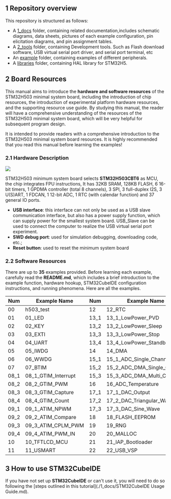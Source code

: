 ## 1 Repository overview

This repository is structured as follows:

+ A [1_docs](./1_docs) folder, containing related documentation,includes schematic diagrams, data sheets, pictures of each example configuration, pin elicitation diagrams, and pin assignment tables.
+ A [2_tools](./2_tools) folder, containing Development tools. Such as Flash download software, USB virtual serial port driver, and serial port terminal, etc
+ An [example](./examples) folder, containing examples of different peripherals.
+ A [libraries](./libraries) folder, containing HAL library for STM32H5.


## 2 Board Resources

This manual aims to introduce the **hardware and software resources** of the STM32H503 minimal system board, including the introduction of chip resources, the introduction of experimental platform hardware resources, and the supporting resource use guide. By studying this manual, the reader will have a comprehensive understanding of the resources of the STM32H503 minimal system board, which will be very helpful for subsequent program design.

It is intended to provide readers with a comprehensive introduction to the STM32H503 minimal system board resources. It is highly recommended that you read this manual before learning the examples!

### 2.1 Hardware Description

![](./1_docs/3_figures/image/1.png)

STM32H503 minimum system board selects **STM32H503CBT6** as MCU, the chip integrates FPU instructions, It has 32KB SRAM, 128KB FLASH, 6 16-bit timers, 1 GPDMA controller (total 8 channels), 3 SPI, 3 full-duplex I2S, 3 U(S)ART, 1 FDCAN, 1 12-bit ADC, 1 RTC (with calendar function) and 37 general IO ports.

+ **USB interface**: this interface can not only be used as a USB slave communication interface, but also has a power supply function, which can supply power for the smallest system board. USB_Slave can be used to connect the computer to realize the USB virtual serial port experiment.
+ **SWD debug port**: used for simulation debugging, downloading code, etc.;
+ **Reset button**: used to reset the minimum system board


### 2.2 Software Resources

There are up to **35** examples provided. Before learning each example, carefully read the **README.md**, which includes a brief introduction to the example function, hardware hookup, STM32CubeIDE configuration instructions, and running phenomena. Here are all the examples.

| Num                  | Example Name                      | Num  | Example Name                                  |
| -------------------- | --------------------------------- | ---- | ---------------------- |
| 00                   | h503_test                         | 12   | 12_RTC                                           |
| 01                   | 01_LED                            | 13_1 | 13_1_LowPower_PVD                                |
| 02                   | 02_KEY                            | 13_2 | 13_2_LowPower_Sleep                              |
| 03                   | 03_EXTI                           | 13_3 | 13_3_LowPower_Stop                               |
| 04                   | 04_UART                           | 13_4 | 13_4_LowPower_Standby                            |
| 05                   | 05_IWDG                           | 14   | 14_DMA                                           |
| 06                   | 06_WWDG                           | 15_1 | 15_1_ADC_Single_Channel                          |
| 07                   | 07_BTIM                           | 15_2 | 15_2_ADC_DMA_Single_Channel                      |
| 08_1                 | 08_1_GTIM_Interrupt               | 15_3 | 15_3_ADC_DMA_Multi_Channel                       |
| 08_2                 | 08_2_GTIM_PWM                     | 16   | 16_ADC_Temperature                               |
| 08_3                 | 08_3_GTIM_Capture                 | 17_1 | 17_1_DAC_Output                                  |
| 08_4                 | 08_4_GTIM_Count                   | 17_2 | 17_2_DAC_Triangular_Wave                         |
| 09_1                 | 09_1_ATIM_NPWM                    | 17_3 | 17_3_DAC_Sine_Wave                               |
| 09_2                 | 09_2_ATIM_Compare                 | 18   | 18_FLASH_EEPROM                                  |
| 09_3                 | 09_3_ATIM_CPLM_PWM                | 19   | 19_RNG                                           |
| 09_4                 | 09_4_ATIM_PWM_IN                  | 20   | 20_MALLOC                                        |
| 10                   | 10_TFTLCD_MCU                     | 21   | 21_IAP_Bootloader                                |
| 11                   | 11_USMART                         | 22   | 22_USB_VSP                                       |                                 

## 3 How to use STM32CubeIDE
If you have not set up **STM32CubeIDE** or can't use it, you will need to do so following the [steps outlined in this tutorial](./1_docs/STM32CubeIDE Usage Guide.md).

